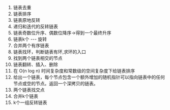 1. 链表去重
2. 链表排序
3. 链表原地反转
4. 递归和迭代的反转链表
5. 链表奇数位升序、偶数位降序->得到一个最终升序
6. 链表k个 --- 旋转
7. 合并两个有序链表
8. 链表找环，判断链表有环,求环的入口
9. 找到两个链表相交的节点
10. 链表翻转、插入、删除
11. 在 O(n log n) 时间复杂度和常数级的空间复杂度下给链表排序
12. 给出一个链表，每个节点包含一个额外增加的随机指针可以指向链表中的任何节点或空的节点。返回一个深拷贝的链表。
13. 两个链表找交点
14. 合并k个链表 
15. k个一组反转链表 